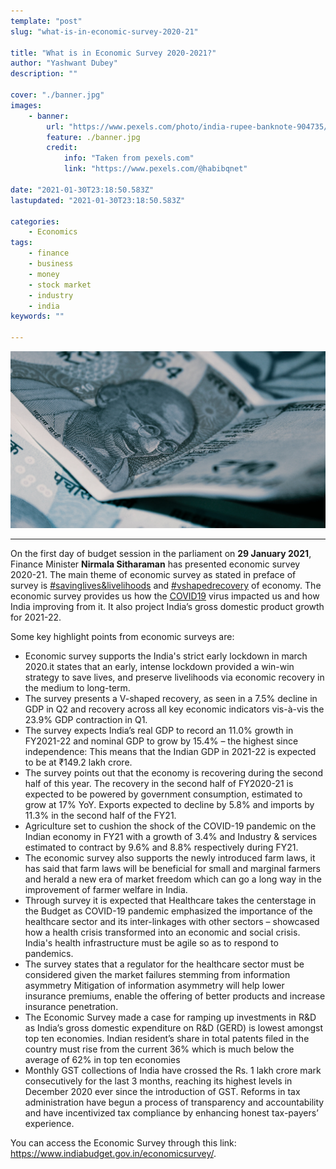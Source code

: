 ```yaml
---
template: "post"
slug: "what-is-in-economic-survey-2020-21"

title: "What is in Economic Survey 2020-2021?"
author: "Yashwant Dubey"
description: ""

cover: "./banner.jpg"
images:
    - banner:
        url: "https://www.pexels.com/photo/india-rupee-banknote-904735/"
        feature: ./banner.jpg
        credit:
            info: "Taken from pexels.com"
            link: "https://www.pexels.com/@habibqnet"

date: "2021-01-30T23:18:50.583Z"
lastupdated: "2021-01-30T23:18:50.583Z"

categories: 
    - Economics
tags:
    - finance
    - business
    - money
    - stock market
    - industry
    - india
keywords: ""

---
```


![India Rupee Banknote](./banner.jpg)

---

On the first day of budget session in the parliament on **29 January 2021**, Finance Minister **Nirmala Sitharaman** has presented economic survey 2020-21. The main theme of economic survey as stated in preface of survey is [#savinglives&livelihoods](https://twitter.com/search?q=%23savinglives%26livelihoods) and [#vshapedrecovery](https://twitter.com/search?q=%23vshapedrecovery) of economy. The economic survey provides us how the <u>COVID19</u> virus impacted us and how India improving from it. It also project India’s gross domestic product growth for 2021-22.

Some key highlight points from economic surveys are:
- Economic survey supports the India's strict early lockdown in march 2020.it states that an early, intense lockdown provided a win-win strategy to save lives, and preserve livelihoods via economic recovery in the medium to long-term.
- The survey presents a V-shaped recovery, as seen in a 7.5% decline in GDP in Q2 and recovery across all key economic indicators vis-à-vis the 23.9% GDP contraction in Q1.
- The survey expects India’s real GDP to record an 11.0% growth in FY2021-22 and nominal GDP to grow by 15.4% – the highest since independence: This means that the Indian GDP in 2021-22 is expected to be at ₹149.2 lakh crore.
- The survey points out that the economy is recovering during the second half of this year. The recovery in the second half of FY2020-21 is expected to be powered by government consumption, estimated to grow at 17% YoY. Exports expected to decline by 5.8% and imports by 11.3% in the second half of the FY21.
- Agriculture set to cushion the shock of the COVID-19 pandemic on the Indian economy in FY21 with a growth of 3.4% and Industry & services estimated to contract by 9.6% and 8.8% respectively during FY21.
- The economic survey also supports the newly introduced farm laws, it has said that farm laws will be beneficial for small and marginal farmers and herald a new era of market freedom which can go a long way in the improvement of farmer welfare in India.
- Through survey it is expected that Healthcare takes the centerstage in the Budget as COVID-19 pandemic emphasized the importance of the healthcare sector and its inter-linkages with other sectors – showcased how a health crisis transformed into an economic and social crisis. India's health infrastructure must be agile so as to respond to pandemics.
- The survey states that a regulator for the healthcare sector must be considered given the market failures stemming from information asymmetry Mitigation of information asymmetry will help lower insurance premiums, enable the offering of better products and increase insurance penetration.
- The Economic Survey made a case for ramping up investments in R&D as India’s gross domestic expenditure on R&D (GERD) is lowest amongst top ten economies. Indian resident’s share in total patents filed in the country must rise from the current 36% which is much below the average of 62% in top ten economies
- Monthly GST collections of India have crossed the Rs. 1 lakh crore mark consecutively for the last 3 months, reaching its highest levels in December 2020 ever since the introduction of GST. Reforms in tax administration have begun a process of transparency and accountability and have incentivized tax compliance by enhancing honest tax-payers’ experience.

You can access the Economic Survey through this link: https://www.indiabudget.gov.in/economicsurvey/.